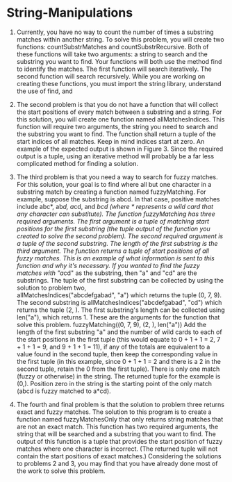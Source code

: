 # String-Manipulations

1. Currently, you have no way to count the number of times a substring matches within 
another string. To solve this problem, you will create two functions: countSubstrMatches 
and countSubstrRecursive. Both of these functions will take two arguments: a string to 
search and the substring you want to find.
  Your functions will both use the method find to identify the matches. The first function will 
search iteratively. The second function will search recursively. While you are working on 
creating these functions, you must import the string library, understand the use of find, and  

2. The second problem is that you do not have a function that will collect the start positions 
of every match between a substring and a string. For this solution, you will create one function 
named allMatchesIndices. This function will require two arguments, the string you need to 
search and the substring you want to find. The function shall return a tuple of the start indices of 
all matches.
  Keep in mind indices start at zero. An example of the expected output is shown in Figure 3. 
Since the required output is a tuple, using an iterative method will probably be a far less 
complicated method for finding a solution.  

3. The third problem is that you need a way to search for fuzzy matches. For this solution, 
your goal is to find where all but one character in a substring match by creating a function named 
fuzzyMatching. For example, suppose the substring is abcd. In that case, positive matches 
include abc*, ab*d, a*cd, and *bcd (where * represents a wild card that any character can 
substitute). The function fuzzyMatching has three required arguments. The first argument is a 
tuple of matching start positions for the first substring (the tuple output of the function you 
created to solve the second problem). The second required argument is a tuple of the second 
substring. The length of the first substring is the third argument. The function returns a tuple of 
start positions of all fuzzy matches.
  This is an example of what information is sent to this function and why it's necessary. If 
you wanted to find the fuzzy matches with "a*cd" as the substring, then "a" and "cd" are the 
substrings. The tuple of the first substring can be collected by using the solution to problem two,  
allMatchesIndices("abcdefgabad", "a") which returns the tuple (0, 7, 9). The 
second substring is allMatchesIndices("abcdefgabad", "cd") which returns the tuple 
(2, ). The first substring's length can be collected using len("a"), which returns 1. These are 
the arguments for the function that solve this problem. 
fuzzyMatching((0, 7, 9), (2, ), len("a"))
Add the length of the first substring "a" and the number of wild cards to each of the start positions in the first tuple (this would equate to 0 + 1 + 1 = 2, 7 + 1 + 1 = 9, and 9 + 1 + 1 = 11), if any of the totals are equivalent to a value found in the second tuple, then keep the corresponding value in the first tuple (in this example, since 0 + 1 + 1 = 2 and there is a 2 in the second tuple, retain the 0 from the first tuple). There is only one match (fuzzy or otherwise) in the string. The returned tuple for the example is (0,). Position zero in the string is the starting point of the only match (abcd is fuzzy matched to a*cd).


4. The fourth and final problem is that the solution to problem three returns exact and fuzzy 
matches. The solution to this program is to create a function named fuzzyMatchesOnly that 
only returns string matches that are not an exact match. This function has two required 
arguments, the string that will be searched and a substring that you want to find. The output of 
this function is a tuple that provides the start position of fuzzy matches where one character is 
incorrect. (The returned tuple will not contain the start positions of exact matches.) Considering 
the solutions to problems 2 and 3, you may find that you have already done most of the work to 
solve this problem.  

